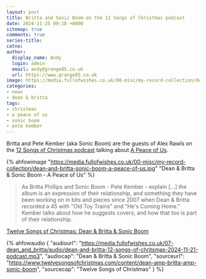 ```yaml
---
layout: post
title: Britta and Sonic Boom on the 12 Songs of Christmas podcast
date: 2024-11-25 09:18 +0000
sitemap: true
comments: true
series-title:
catno:
author:
  display_name: Andy
  login: admin
  email: andy@grange85.co.uk
  url: https://www.grange85.co.uk
image: https://media.fullofwishes.co.uk/00-misc/my-record-collection/dean-and-britta-sonic-boom-a-peace-of-us.jpg
categories:
- news
- dean & britta
tags:
- christmas
- a peace of us
- sonic boom
- pete kember
---
```

Britta and Pete Kember (aka Sonic Boom) are the guests of Alex Rawls on the [12 Songs of Christmas podcast](https://www.twelvesongsofchristmas.com/) talking about [A Peace of Us](/database/dean-and-britta/releases/a-peace-of-us/).

{% ahfowimage "https://media.fullofwishes.co.uk/00-misc/my-record-collection/dean-and-britta-sonic-boom-a-peace-of-us.jpg" "Dean & Britta & Sonic Boom - A Peace of Us" %}

<blockquote>
As Britta Phillips and Sonic Boom - Pete Kember - explain  [...] the album is an expression of their relationship, and something they have been working on in bits and pieces since 2007 when Dean & Britta recorded a 45 with "Old Toy Trains" and "He's Coming Home." Kember talks about how he suggests covers, and how that too is part of their relationship.
</blockquote>
<p class="caption"><a href="https://www.twelvesongsofchristmas.com/content/dean-amp-britta-amp-sonic-boom">Twelve Songs of Christmas: Dean & Britta & Sonic Boom</a></p>

{% ahfowaudio {
"audiourl": "https://media.fullofwishes.co.uk/07-dean_and_britta/audio/dean-and-britta-12-songs-of-chritsmas-2024-11-21-podcast.mp3",
"audiocap": "Dean & Britta & Sonic Boom",
"sourceurl": "https://www.twelvesongsofchristmas.com/content/dean-amp-britta-amp-sonic-boom",
"sourcecap": "Twelve Songs of Christmas"
} %}
